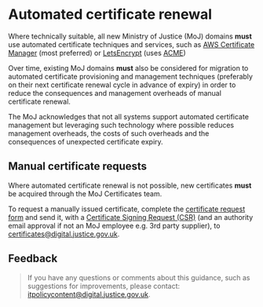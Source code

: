 # Automated certificate renewal

Where technically suitable, all new Ministry of Justice \(MoJ\) domains **must** use automated certificate techniques and services, such as [AWS Certificate Manager](https://aws.amazon.com/certificate-manager/) \(most preferred\) or [LetsEncrypt](https://letsencrypt.org/) \(uses [ACME](https://en.wikipedia.org/wiki/Automated_Certificate_Management_Environment)\)

Over time, existing MoJ domains **must** also be considered for migration to automated certificate provisioning and management techniques \(preferably on their next certificate renewal cycle in advance of expiry\) in order to reduce the consequences and management overheads of manual certificate renewal.

The MoJ acknowledges that not all systems support automated certificate management but leveraging such technology where possible reduces management overheads, the costs of such overheads and the consequences of unexpected certificate expiry.

## Manual certificate requests

Where automated certificate renewal is not possible, new certificates **must** be acquired through the MoJ Certificates team.

To request a manually issued certificate, complete the [certificate request form](https://docs.google.com/document/d/14XbWoudZd-t4-J3mDBcrAeafAbqxwvdkV-u3Zf8eLOs/edit?usp=sharing) and send it, with a [Certificate Signing Request \(CSR\)](https://docs.gandi.net/en/ssl/common_operations/csr.html#generate-csr) \(and an authority email approval if not an MoJ employee e.g. 3rd party supplier\), to [certificates@digital.justice.gov.uk](mailto:certificates@digital.justice.gov.uk).

## Feedback

> If you have any questions or comments about this guidance, such as suggestions for improvements, please contact: [itpolicycontent@digital.justice.gov.uk](mailto:itpolicycontent@digital.justice.gov.uk).

